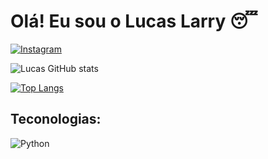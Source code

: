 # Olá! Eu sou o Lucas Larry 😴

[![Instagram](https://img.shields.io/badge/Instagram-E4405F?style=for-the-badge&logo=instagram&logoColor=white)](https://www.instagram.com/lucaslarryy/)


![Lucas GitHub stats](https://github-readme-stats.vercel.app/api?username=Lucaslarry&show_icons=true&theme=dracula&count_private=true)

[![Top Langs](https://github-readme-stats.vercel.app/api/top-langs/?username=Lucaslarry&layout=compact)]()

## Teconologias:

<div style="display: inline_block">
  <img align="center" alt="Python" src="https://img.shields.io/badge/Python-3776AB?style=for-the-badge&logo=python&logoColor=white" />

